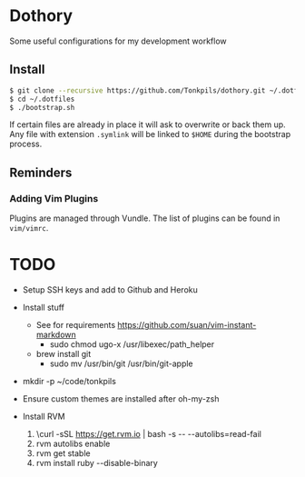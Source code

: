 # Dothory

Some useful configurations for my development workflow

## Install

```sh
$ git clone --recursive https://github.com/Tonkpils/dothory.git ~/.dotfiles
$ cd ~/.dotfiles
$ ./bootstrap.sh
```

If certain files are already in place it will ask to overwrite or back them up. Any file with extension `.symlink` will be linked to `$HOME` during the bootstrap process.

## Reminders

### Adding Vim Plugins

Plugins are managed through Vundle. The list of plugins can be found in `vim/vimrc`.

# TODO

- Setup SSH keys and add to Github and Heroku
- Install stuff
  - See for requirements https://github.com/suan/vim-instant-markdown
      - sudo chmod ugo-x /usr/libexec/path_helper
  - brew install git
      - sudo mv /usr/bin/git /usr/bin/git-apple

- mkdir -p ~/code/tonkpils
- Ensure custom themes are installed after oh-my-zsh
- Install RVM
  1. \curl -sSL https://get.rvm.io | bash -s -- --autolibs=read-fail
  2. rvm autolibs enable
  3. rvm get stable
  4. rvm install ruby --disable-binary


